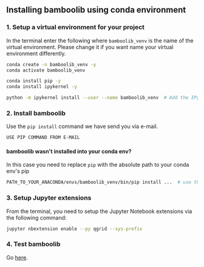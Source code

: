 ## Installing bamboolib using conda environment

### 1. Setup a virtual environment for your project

In the terminal enter the following where `bamboolib_venv` is the name of the virtual environment. Please change it if you want name your virtual environment differently.

```bash
conda create -n bamboolib_venv -y
conda activate bamboolib_venv

conda install pip -y
conda install ipykernel -y

python -m ipykernel install --user --name bamboolib_venv  # Add the IPython kernel to Jupyter
```

### 2. Install bamboolib

Use the `pip install` command we have send you via e-mail.

```bash
USE PIP COMMAND FROM E-MAIL
```

#### bamboolib wasn't installed into your conda env?

In this case you need to replace `pip` with the absolute path to your conda env's pip

```bash
PATH_TO_YOUR_ANACONDA/envs/bamboolib_venv/bin/pip install ...  # use the rest from the e-mail
```

### 3. Setup Jupyter extensions

From the terminal, you need to setup the Jupyter Notebook extensions via the following command:

```bash
jupyter nbextension enable --py qgrid --sys-prefix
```

### 4. Test bamboolib

Go [here](https://github.com/tkrabel/bamboolib/blob/master/installation/bamboolib_test_run/with_virtual_environment.md#test-the-library).

